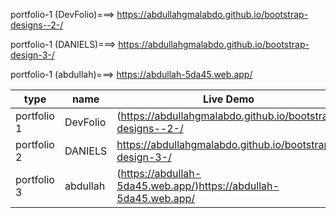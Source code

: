  portfolio-1 (DevFolio)===> https://abdullahgmalabdo.github.io/bootstrap-designs--2-/

 portfolio-1 (DANIELS)===> https://abdullahgmalabdo.github.io/bootstrap-design-3-/

portfolio-1 (abdullah)===> https://abdullah-5da45.web.app/

 
  | type  | name  | Live Demo  |
|----------|----------|----------|
| portfolio 1| DevFolio | (https://abdullahgmalabdo.github.io/bootstrap-designs--2-/|
| portfolio 2| DANIELS  |  https://abdullahgmalabdo.github.io/bootstrap-design-3-/|
| portfolio 3| abdullah | (https://abdullah-5da45.web.app/)https://abdullah-5da45.web.app/|
